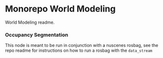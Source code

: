 # Monorepo World Modeling
World Modeling readme.

### Occupancy Segmentation
This node is meant to be run in conjunction with a nuscenes rosbag, see the repo readme for instructions on how to run a rosbag with the `data_stream`
